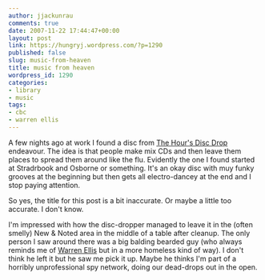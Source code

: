 ```yaml
---
author: jjackunrau
comments: true
date: 2007-11-22 17:44:47+00:00
layout: post
link: https://hungryj.wordpress.com/?p=1290
published: false
slug: music-from-heaven
title: music from heaven
wordpress_id: 1290
categories:
- library
- music
tags:
- cbc
- warren ellis
---
```


A few nights ago at work I found a disc from [The Hour's Disc Drop](http://www.cbc.ca/thehour/blog/drop.html) endeavour. The idea is that people make mix CDs and then leave them places to spread them around like the flu. Evidently the one I found started at Stradrbook and Osborne or something. It's an okay disc with muy funky grooves at the beginning but then gets all electro-dancey at the end and I stop paying attention.

So yes, the title for this post is a bit inaccurate. Or maybe a little too accurate. I don't know.

I'm impressed with how the disc-dropper managed to leave it in the (often smelly) New & Noted area in the middle of a table after cleanup. The only person I saw around there was a big balding bearded guy (who always reminds me of [Warren Ellis](http://warrenellis.com) but in a more homeless kind of way). I don't think he left it but he saw me pick it up. Maybe he thinks I'm part of a horribly unprofessional spy network, doing our dead-drops out in the open.
